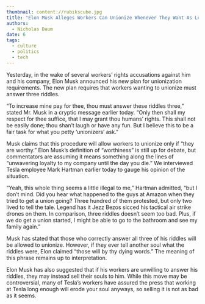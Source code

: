 ```yaml
---
thumbnail: content://rubikscube.jpg
title: "Elon Musk Alleges Workers Can Unionize Whenever They Want As Long As They Answer Three Riddles"
authors:
  - Nicholas Daum
date: 6
tags:
  - culture
  - politics
  - tech
---
```


Yesterday, in the wake of several workers’ rights accusations against him and his company, Elon Musk announced his new plan for unionization requirements. The new plan requires that workers wanting to unionize must answer three riddles.

“To increase mine pay for thee, thou must answer these riddles three,” stated Mr. Musk in a cryptic message earlier today. “Only then shall my respect for thee suffice, that I may grant thou humans’ rights. This shall not be easily done; thou shan’t laugh or have any fun. But I believe this to be a fair task for what you petty ‘unionizers’ ask.”

Musk claims that this procedure will allow workers to unionize only if “they are worthy.” Elon Musk’s definition of “worthiness” is still up for debate, but commentators are assuming it means something along the lines of “unwavering loyalty to my company until the day you die.” We interviewed Tesla employee Mark Hartman earlier today to gauge his opinion of the situation. 

“Yeah, this whole thing seems a little illegal to me,” Hartman admitted, “but I don’t mind. Did you hear what happened to the guys at Amazon when they tried to get a union going? Three hundred of them protested, but only two lived to tell the tale. Legend has it Jezz Bezos sicced his tactical air strike drones on them. In comparison, three riddles doesn’t seem too bad. Plus, if we do get a union started, I might be able to go to the bathroom and see my family again.”

Musk has stated that those who correctly answer all three of his riddles will be allowed to unionize. However, if they ever tell another soul what the riddles were, Elon claimed “those will by thy dying words.” The meaning of this phrase remains up to interpretation.

Elon Musk has also suggested that if his workers are unwilling to answer his riddles, they may instead sell their souls to him. While this move may be controversial, many of Tesla’s workers have assured the press that working at Tesla long enough will erode your soul anyways, so selling it is not as bad as it seems.
